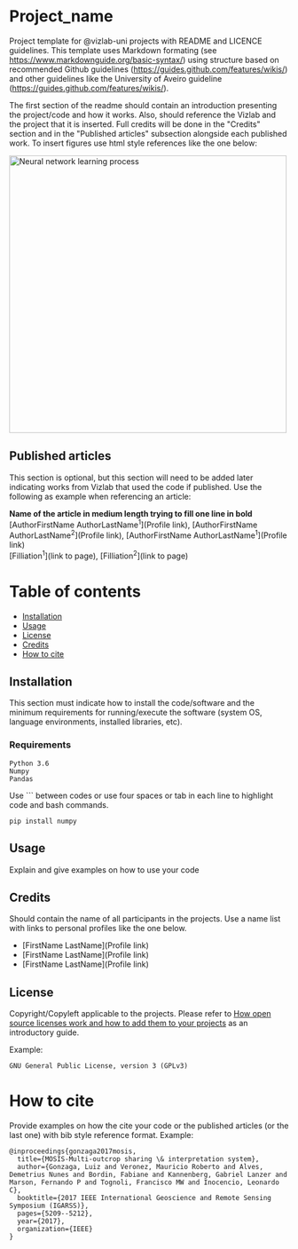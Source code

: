 # Project_name

Project template for @vizlab-uni projects with README and LICENCE guidelines. This template uses Markdown formating (see https://www.markdownguide.org/basic-syntax/) using structure based on recommended Github guidelines (https://guides.github.com/features/wikis/) and other guidelines like the University of Aveiro guideline (https://guides.github.com/features/wikis/).

The first section of the readme should contain an introduction presenting the project/code and how it works. Also, should reference the Vizlab and the project that it is inserted. Full credits will be done in the "Credits" section and in the "Published articles" subsection alongside each published work.
To insert figures use html style references like the one below:

<img src="http://vizlab.unisinos.br/img/montanha-capa.png" width="500" alt="Neural network learning process">

## Published articles
This section is optional, but this section will need to be added later indicating works from Vizlab that used the code if published. Use the following as example when referencing an article:

**Name of the article in medium length trying to fill one line in bold**  
[AuthorFirstName AuthorLastName<sup>1</sup>](Profile link), [AuthorFirstName AuthorLastName<sup>2</sup>](Profile link), [AuthorFirstName AuthorLastName<sup>1</sup>](Profile link)  
[Filliation<sup>1</sup>](link to page),  [Filliation<sup>2</sup>](link to page)

# Table of contents
- [Installation](#installation)
- [Usage](#usage)
- [License](#license)
- [Credits](#credits)
- [How to cite](#how-to-cite)

## Installation

This section must indicate how to install the code/software and the minimum requirements for running/execute the software (system OS, language environments, installed libraries, etc).

### Requirements

```
Python 3.6
Numpy
Pandas
```


Use ``` between codes or use four spaces or tab in each line to highlight code and bash commands.

```
pip install numpy
```

## Usage

Explain and give examples on how to use your code

## Credits

 Should contain the name of all participants in the projects. Use a name list with links to personal profiles like the one below.
 
- [FirstName LastName](Profile link)
- [FirstName LastName](Profile link)
- [FirstName LastName](Profile link)
 

## License

Copyright/Copyleft applicable to the projects. Please refer to [How open source licenses work and how to add them to your projects](https://www.freecodecamp.org/news/how-open-source-licenses-work-and-how-to-add-them-to-your-projects-34310c3cf94/) as an introductory guide.

Example:
```
GNU General Public License, version 3 (GPLv3)
```

# How to cite

Provide examples on how the cite your code or the published articles (or the last one) with bib style reference format. Example: 

```
@inproceedings{gonzaga2017mosis,
  title={MOSIS-Multi-outcrop sharing \& interpretation system},
  author={Gonzaga, Luiz and Veronez, Mauricio Roberto and Alves, Demetrius Nunes and Bordin, Fabiane and Kannenberg, Gabriel Lanzer and Marson, Fernando P and Tognoli, Francisco MW and Inocencio, Leonardo C},
  booktitle={2017 IEEE International Geoscience and Remote Sensing Symposium (IGARSS)},
  pages={5209--5212},
  year={2017},
  organization={IEEE}
}

```
